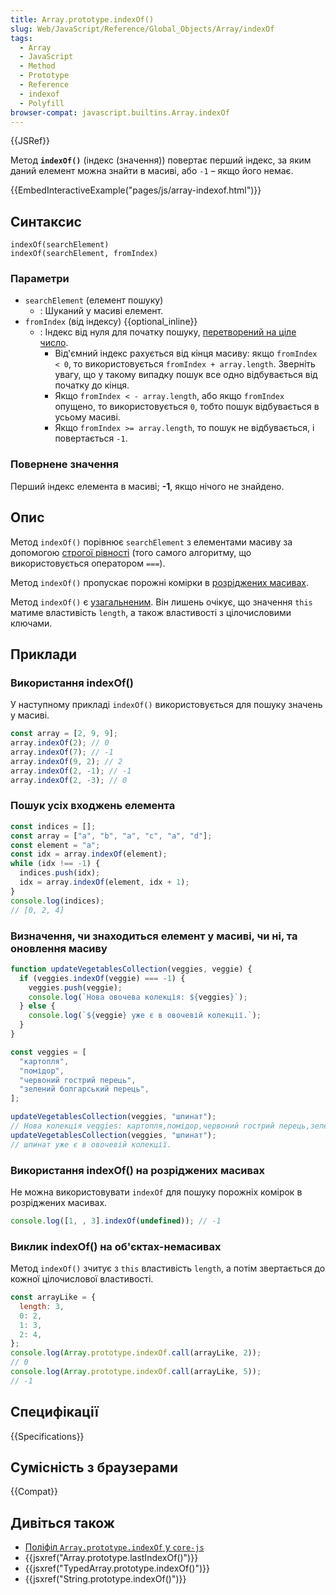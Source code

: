 ```yaml
---
title: Array.prototype.indexOf()
slug: Web/JavaScript/Reference/Global_Objects/Array/indexOf
tags:
  - Array
  - JavaScript
  - Method
  - Prototype
  - Reference
  - indexof
  - Polyfill
browser-compat: javascript.builtins.Array.indexOf
---
```


{{JSRef}}

Метод **`indexOf()`** (індекс (значення)) повертає перший індекс, за яким даний елемент можна знайти в масиві, або `-1` – якщо його немає.

{{EmbedInteractiveExample("pages/js/array-indexof.html")}}

## Синтаксис

```js-nolint
indexOf(searchElement)
indexOf(searchElement, fromIndex)
```

### Параметри

- `searchElement` (елемент пошуку)
  - : Шуканий у масиві елемент.
- `fromIndex` (від індексу) {{optional_inline}}
  - : Індекс від нуля для початку пошуку, [перетворений на ціле число](/uk/docs/Web/JavaScript/Reference/Global_Objects/Number#peretvorennia-na-tsile).
    - Від'ємний індекс рахується від кінця масиву: якщо `fromIndex < 0`, то використовується `fromIndex + array.length`. Зверніть увагу, що у такому випадку пошук все одно відбувається від початку до кінця.
    - Якщо `fromIndex < - array.length`, або якщо `fromIndex` опущено, то використовується `0`, тобто пошук відбувається в усьому масиві.
    - Якщо `fromIndex >= array.length`, то пошук не відбувається, і повертається `-1`.

### Повернене значення

Перший індекс елемента в масиві; **-1**, якщо нічого не знайдено.

## Опис

Метод `indexOf()` порівнює `searchElement` з елементами масиву за допомогою [строгої рівності](/uk/docs/Web/JavaScript/Reference/Operators/Strict_equality) (того самого алгоритму, що використовується оператором `===`).

Метод `indexOf()` пропускає порожні комірки в [розріджених масивах](/uk/docs/Web/JavaScript/Guide/Indexed_collections#rozridzheni-masyvy).

Метод `indexOf()` є [узагальненим](/uk/docs/Web/JavaScript/Reference/Global_Objects/Array#uzahalneni-metody-masyvu). Він лишень очікує, що значення `this` матиме властивість `length`, а також властивості з цілочисловими ключами.

## Приклади

### Використання indexOf()

У наступному прикладі `indexOf()` використовується для пошуку значень у масиві.

```js
const array = [2, 9, 9];
array.indexOf(2); // 0
array.indexOf(7); // -1
array.indexOf(9, 2); // 2
array.indexOf(2, -1); // -1
array.indexOf(2, -3); // 0
```

### Пошук усіх входжень елемента

```js
const indices = [];
const array = ["a", "b", "a", "c", "a", "d"];
const element = "a";
const idx = array.indexOf(element);
while (idx !== -1) {
  indices.push(idx);
  idx = array.indexOf(element, idx + 1);
}
console.log(indices);
// [0, 2, 4]
```

### Визначення, чи знаходиться елемент у масиві, чи ні, та оновлення масиву

```js
function updateVegetablesCollection(veggies, veggie) {
  if (veggies.indexOf(veggie) === -1) {
    veggies.push(veggie);
    console.log(`Нова овочева колекція: ${veggies}`);
  } else {
    console.log(`${veggie} уже є в овочевій колекції.`);
  }
}

const veggies = [
  "картопля",
  "помідор",
  "червоний гострий перець",
  "зелений болгарський перець",
];

updateVegetablesCollection(veggies, "шпинат");
// Нова колекція veggies: картопля,помідор,червоний гострий перець,зелений болгарський перець,шпинат
updateVegetablesCollection(veggies, "шпинат");
// шпинат уже є в овочевій колекції.
```

### Використання indexOf() на розріджених масивах

Не можна використовувати `indexOf` для пошуку порожніх комірок в розріджених масивах.

```js
console.log([1, , 3].indexOf(undefined)); // -1
```

### Виклик indexOf() на об'єктах-немасивах

Метод `indexOf()` зчитує з `this` властивість `length`, а потім звертається до кожної цілочислової властивості.

```js
const arrayLike = {
  length: 3,
  0: 2,
  1: 3,
  2: 4,
};
console.log(Array.prototype.indexOf.call(arrayLike, 2));
// 0
console.log(Array.prototype.indexOf.call(arrayLike, 5));
// -1
```

## Специфікації

{{Specifications}}

## Сумісність з браузерами

{{Compat}}

## Дивіться також

- [Поліфіл `Array.prototype.indexOf` у `core-js`](https://github.com/zloirock/core-js#ecmascript-array)
- {{jsxref("Array.prototype.lastIndexOf()")}}
- {{jsxref("TypedArray.prototype.indexOf()")}}
- {{jsxref("String.prototype.indexOf()")}}
